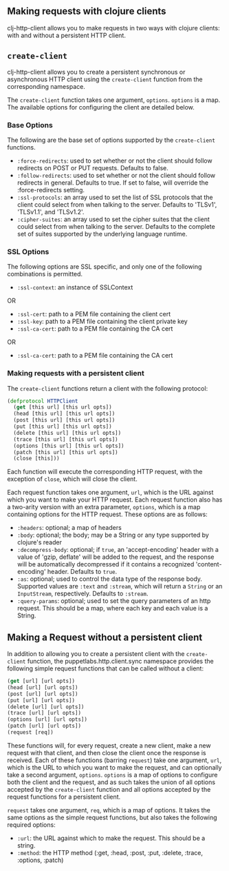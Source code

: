 ## Making requests with clojure clients

clj-http-client allows you to make requests in two ways with clojure clients: with and without a persistent HTTP client.

## `create-client`

clj-http-client allows you to create a persistent synchronous or asynchronous HTTP client using the
`create-client` function from the corresponding namespace.

The `create-client` function takes one argument, `options`. `options` is a map. The available options
for configuring the client are detailed below.

### Base Options

The following are the base set of options supported by the `create-client` functions.

* `:force-redirects`: used to set whether or not the client should follow
  redirects on POST or PUT requests. Defaults to false.
* `:follow-redirects`: used to set whether or  not the client should follow
  redirects in general. Defaults to true. If set to false, will override
  the :force-redirects setting.
* `:ssl-protocols`: an array used to set the list of SSL protocols that the client
  could select from when talking to the server. Defaults to 'TLSv1',
  'TLSv1.1', and 'TLSv1.2'.
* `:cipher-suites`: an array used to set the cipher suites that the client could
  select from when talking to the server. Defaults to the complete
  set of suites supported by the underlying language runtime.

### SSL Options

The following options are SSL specific, and only one of the following combinations is permitted.

* `:ssl-context`: an instance of SSLContext

OR

* `:ssl-cert`: path to a PEM file containing the client cert
* `:ssl-key`: path to a PEM file containing the client private key
* `:ssl-ca-cert`: path to a PEM file containing the CA cert

OR

* `:ssl-ca-cert`: path to a PEM file containing the CA cert

### Making requests with a persistent client

The `create-client` functions return a client
with the following protocol:

```clj
(defprotocol HTTPClient
  (get [this url] [this url opts])
  (head [this url] [this url opts])
  (post [this url] [this url opts])
  (put [this url] [this url opts])
  (delete [this url] [this url opts])
  (trace [this url] [this url opts])
  (options [this url] [this url opts])
  (patch [this url] [this url opts])
  (close [this]))

```

Each function will execute the corresponding HTTP request, with the exception of `close`, which
will close the client.

Each request function takes one argument, `url`, which is the URL against which you want to make
your HTTP request. Each request function also has a two-arity version with an extra parameter, `options`,
which is a map containing options for the HTTP request. These options are as follows:

* `:headers`: optional; a map of headers
* `:body`: optional; the body; may be a String or any type supported by clojure's reader
* `:decompress-body`: optional; if `true`, an 'accept-encoding' header with a value of
  'gzip, deflate' will be added to the request, and the response will be
   automatically decompressed if it contains a recognized 'content-encoding'
   header.  Defaults to `true`.
* `:as`: optional; used to control the data type of the response body.  Supported values
  are `:text` and `:stream`, which will return a `String` or an
  `InputStream`, respectively.  Defaults to `:stream`.
* `:query-params`: optional; used to set the query parameters of an http request. This should be
  a map, where each key and each value is a String.

## Making a Request without a persistent client

In addition to allowing you to create a persistent client with the `create-client` function, the
puppetlabs.http.client.sync namespace provides the following simple request functions that can be
called without a client:

```clj
(get [url] [url opts])
(head [url] [url opts])
(post [url] [url opts])
(put [url] [url opts])
(delete [url] [url opts])
(trace [url] [url opts])
(options [url] [url opts])
(patch [url] [url opts])
(request [req])

```
These functions will, for every request, create a new client, make a new request with that client, and then
close the client once the response is received. Each of these functions (barring `request`) take one argument,
`url`, which is the URL to which you want to make the request, and can optionally take a second argument, `options`.
`options` is a map of options to configure both the client and the request, and as such takes the union of all options
accepted by the `create-client` function and all options accepted by the request functions for a persistent
client.

`request` takes one argument, `req`, which is a map of options. It takes the same options as the simple request
functions, but also takes the following required options:

* `:url`: the URL against which to make the request. This should be a string.
* `:method`: the HTTP method (:get, :head, :post, :put, :delete, :trace, :options, :patch)